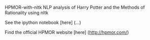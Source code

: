 HPMOR-with-nltk
NLP analysis of Harry Potter and the Methods of Rationality using nltk

See the ipython notebook [here] (...)

Find the official HPMOR website [here] (http://hpmor.com/)
